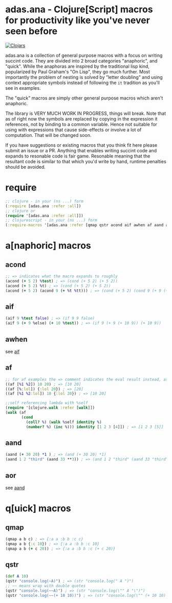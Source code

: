 # adas.ana - Clojure[Script] macros for productivity like you've never seen before 
[![Clojars](https://img.shields.io/clojars/v/adas/ana.svg)](https://clojars.org/adas/ana)

adas.ana is a collection of general purpose macros with a focus on writing succint code. 
They are divided into 2 broad categories "anaphoric", and "quick".
While the anaphoras are inspired by the traditional lisp kind, popularized by Paul Graham's "On Lisp", they go much further.
Most importantly the problem of nesting is solved by "letter doubling" and using context appropriate symbols instead of following the `it` tradition as you'll see in examples.

The "quick" macros are simply other general purpose macros which aren't anaphoric.

The library is VERY MUCH WORK IN PROGRESS, things will break. Note that as of right now the symbols are replaced by copying in the expression it references, not by binding to a common variable. Hence not suitable for using with expressions that cause side-effects or involve a lot of computation. That will be changed soon.

If you have suggestions or existing macros that you think fit here please  submit an issue or a PR.
Anything that enables writing succint code and expands to resonable code is fair game. 
Resonable meaning that the resultant code is similar to that which you'd write by hand, runtime penalties should be avoided.

# require
```clojure
;; clojure - in your (ns ...) form
(:require [adas.ana :refer :all])
;; clojure or
(require '[adas.ana :refer :all]])
;; clojurescript - in your (ns ...) form
(:require-macros '[adas.ana :refer [qmap qstr acond aif awhen af aand aor]])
```

# a[naphoric] macros

## acond
```clojure
;; => indicates what the macro expands to roughly
(acond (+ 5 2) %test) ; => (cond (+ 5 2) (+ 5 2))
(acond (+ 5 2) %t) ; => (cond (+ 5 2) (+ 5 2))
(acond (+ 5 2) (acond 9 (+ %t %tt))) ; => (cond (+ 5 2) (cond 9 (+ 9 (+ 5 2))))
```

## aif
```clojure
(aif 9 %test false) ; => (if 9 9 false)
(aif 9 (+ 9 %else) (+ 10 %test)) ; => (if 9 (+ 9 (+ 10 9)) (+ 10 9))
```

## awhen
see [aif](#aif)

## af
```clojure
;; for af examples the => comment indicates the eval result instead, as the expansion is less obvious
((af [%1 %2]) 10 20) ; => [10 20]
((af [%:lol]) {:lol 20}) ; => [20]
((af [%1 %2:lol]) 10 {:lol 20}) ; => [10 20]

;;self referencing lambda with %self
(require '[clojure.walk :refer [walk]])
(walk (af
       (cond
         (coll? %) (walk %self identity %)
         (number? %) (inc %))) identity [1 2 3 [4]]) ; => [1 2 3 [5]]
```

## aand 

```clojure
(aand (+ 30 20) *1 ) ; => (and (+ 30 20) *1)
(aand 1 2 "third" (aand 33 **3)) ; => (and 1 2 "third" (aand 33 "third"))
```

## aor
see [aand](#aand)

# q[uick] macros

## qmap
```clojure
(qmap a b c) ; => {:a a :b b :c c}
(qmap a b {:c 10}) ; => {:a a :b b :c 10}
(qmap a b (+ c 20)) ; => {:a a :b b :c (+ c 20)}
```
## qstr
```clojure
(def A 10)
(qstr "console.log(~A)") ; => (str "console.log(" A ")")
;; ~~ means wrap with double quotes
(qstr "console.log(~~A)") ; => (str "console.log(\"" A "\")")
(qstr "console.log(~~(+ 10 10))") ; => (str "console.log(\"" (+ 10 10) "\")")
```
